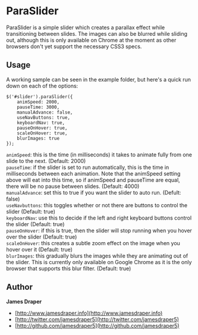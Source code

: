 # ParaSlider

ParaSlider is a simple slider which creates a parallax effect while transitioning between slides. The images can also be blurred while sliding out, although this is only available on Chrome at the moment as other browsers don't yet support the necessary CSS3 specs.

## Usage

A working sample can be seen in the example folder, but here's a quick run down on each of the options:

```
$('#slider').paraSlider({
    animSpeed: 2000,
    pauseTime: 3000,
    manualAdvance: false,
    useNavButtons: true,
    keyboardNav: true,
    pauseOnHover: true,
    scaleOnHover: true,
    blurImages: true
});
```

`animSpeed`: this is the time (in milliseconds) it takes to animate fully from one slide to the next. (Default: 2000)  
`pauseTime`: if the slider is set to run automatically, this is the time in milliseconds between each animation. Note that the animSpeed setting above will eat into this time, so if animSpeed and pauseTime are equal, there will be no pause between slides. (Default: 4000)  
`manualAdvance`: set this to true if you want the slider to auto run. (Defult: false)  
`useNavbuttons`: this toggles whether or not there are buttons to control the slider (Default: true)  
`keyboardNav`: use this to decide if the left and right keyboard buttons control the slider (Default: true)  
`pauseOnHover`: if this is true, then the slider will stop running when you hover over the slider (Default: true)  
`scaleOnHover`: this creates a subtle zoom effect on the image when you hover over it (Default: true)  
`blurImages`: this gradually blurs the images while they are animating out of the slider. This is currently only available on Google Chrome as it is the only browser that supports this blur filter. (Default: true)

## Author

**James Draper**

+ [http://www.jamesdraper.info](http://www.jamesdraper.info)
+ [http://twitter.com/jamesdraper5](http://twitter.com/jamesdraper5)
+ [http://github.com/jamesdraper5](http://github.com/jamesdraper5)